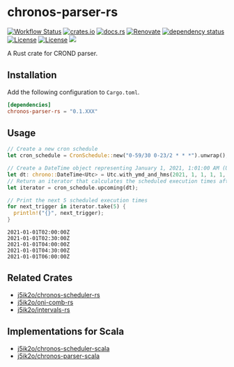 # chronos-parser-rs

[![Workflow Status](https://github.com/j5ik2o/chronos-parser-rs/workflows/ci/badge.svg)](https://github.com/j5ik2o/chronos-parser-rs/actions?query=workflow%3A%22ci%22)
[![crates.io](https://img.shields.io/crates/v/chronos-parser-rs.svg)](https://crates.io/crates/chronos-parser-rs)
[![docs.rs](https://docs.rs/chronos-parser-rs/badge.svg)](https://docs.rs/chronos-parser-rs)
[![Renovate](https://img.shields.io/badge/renovate-enabled-brightgreen.svg)](https://renovatebot.com)
[![dependency status](https://deps.rs/repo/github/j5ik2o/chronos-parser-rs/status.svg)](https://deps.rs/repo/github/j5ik2o/chronos-parser-rs)
[![License](https://img.shields.io/badge/License-MIT-blue.svg)](https://opensource.org/licenses/MIT)
[![License](https://img.shields.io/badge/License-APACHE2.0-blue.svg)](https://opensource.org/licenses/apache-2-0)
[![](https://tokei.rs/b1/github/j5ik2o/chronos-parser-rs)](https://github.com/XAMPPRocky/tokei)

A Rust crate for CROND parser.

## Installation

Add the following configuration to `Cargo.toml`.

```toml
[dependencies]
chronos-parser-rs = "0.1.XXX"
```

## Usage

```rust
// Create a new cron schedule
let cron_schedule = CronSchedule::new("0-59/30 0-23/2 * * *").unwrap();

// Create a DateTime object representing January 1, 2021, 1:01:00 AM (UTC)
let dt: chrono::DateTime<Utc> = Utc.with_ymd_and_hms(2021, 1, 1, 1, 1, 0).unwrap();
// Return an iterator that calculates the scheduled execution times after this date and time
let iterator = cron_schedule.upcoming(dt);

// Print the next 5 scheduled execution times
for next_trigger in iterator.take(5) {
  println!("{}", next_trigger);
}
```

```stdout
2021-01-01T02:00:00Z
2021-01-01T02:30:00Z
2021-01-01T04:00:00Z
2021-01-01T04:30:00Z
2021-01-01T06:00:00Z
```

## Related Crates

- [j5ik2o/chronos-scheduler-rs](https://github.com/j5ik2o/chronos-scheduler-rs)
- [j5ik2o/oni-comb-rs](https://github.com/j5ik2o/oni-comb-rs)
- [j5ik2o/intervals-rs](https://github.com/j5ik2o/intervals-rs)

## Implementations for Scala

- [j5ik2o/chronos-scheduler-scala](https://github.com/j5ik2o/chronos-scheduler-scala)
- [j5ik2o/chronos-parser-scala](https://github.com/j5ik2o/chronos-parser-scala)
